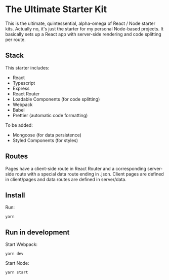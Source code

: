 # The Ultimate Starter Kit

This is the ultimate, quintessential, alpha-omega of React / Node starter kits. Actually no, it's just the starter for my personal Node-based projects. It basically sets up a React app with server-side rendering and code splitting per route.

## Stack

This starter includes:

* React
* Typescript
* Express
* React Router
* Loadable Components (for code splitting)
* Webpack
* Babel
* Prettier (automatic code formatting)

To be added:

* Mongoose (for data persistence)
* Styled Components (for styles)

## Routes

Pages have a client-side route in React Router and a corresponding server-side route with a special data route ending in .json. Client pages are defined in client/pages and data routes are defined in server/data.

## Install

Run:

```
yarn
```

## Run in development

Start Webpack:

```
yarn dev
```

Start Node:

```
yarn start
```
